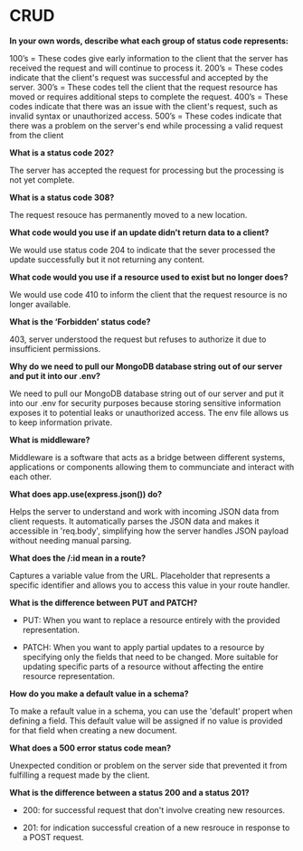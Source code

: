 # CRUD

**In your own words, describe what each group of status code represents:**

100’s = These codes give early information to the client that the server has received the request and will continue to process it.
200’s = These codes indicate that the client's request was successful and accepted by the server.
300’s = These codes tell the client that the request resource has moved or requires additional steps to complete the request.
400’s = These codes indicate that there was an issue with the client's request, such as invalid syntax or unauthorized access.
500’s = These codes indicate that there was a problem on the server's end while processing a valid request from the client

**What is a status code 202?**

The server has accepted the request for processing but the processing is not yet complete.

**What is a status code 308?**

The request resouce has permanently moved to a new location.

**What code would you use if an update didn’t return data to a client?**

We would use status code 204 to indicate that the sever processed the update successfully but it not returning any content.

**What code would you use if a resource used to exist but no longer does?**

We would use code 410 to inform the client that the request resource is no longer available.

**What is the ‘Forbidden’ status code?**

403, server understood the request but refuses to authorize it due to insufficient permissions.

**Why do we need to pull our MongoDB database string out of our server and put it into our .env?**

We need to pull our MongoDB database string out of our server and put it into our .env for security purposes because storing sensitive information exposes it to potential leaks or unauthorized access. The env file allows us to keep information private.

**What is middleware?**

Middleware is a software that acts as a bridge between different systems, applications or components allowing them to communciate and interact with each other.

**What does app.use(express.json()) do?**

Helps the server to understand and work with incoming JSON data from client requests. It automatically parses the JSON data and makes it accessible in 'req.body', simplifying how the server handles JSON payload without needing manual parsing.

**What does the /:id mean in a route?**

Captures a variable value from the URL. Placeholder that represents a specific identifier and allows you to access this value in your route handler.

**What is the difference between PUT and PATCH?**

- PUT: When you want to replace a resource entirely with the provided representation.

- PATCH: When you want to apply partial updates to a resource by specifying only the fields that need to be changed. More suitable for updating specific parts of a resource without affecting the entire resource representation. 

**How do you make a default value in a schema?**

To make a refault value in a schema, you can use the 'default' propert when defining a field. This default value will be assigned if no value is provided for that field when creating a new document.

**What does a 500 error status code mean?**

Unexpected condition or problem on the server side that prevented it from fulfilling a request made by the client.

**What is the difference between a status 200 and a status 201?**

- 200: for successful request that don't involve creating new resources.

- 201: for indication successful creation of a new resrouce in response to a POST request.

